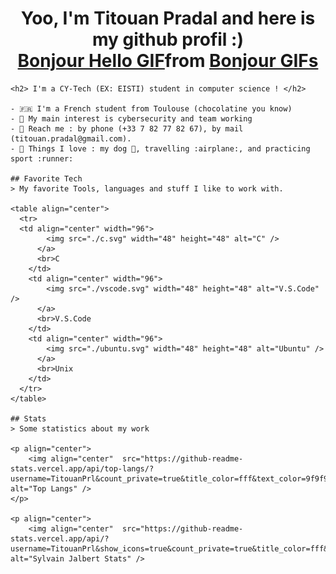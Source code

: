 <h1 align="center">
    Yoo, I'm Titouan Pradal and here is my github profil :)
    <div class="tenor-gif-embed" data-postid="13920747" data-share-method="host" data-aspect-ratio="2.35294" data-width="100%"><a href="https://tenor.com/view/bonjour-hello-oss117-jean-dujardin-hubert-bonisseur-de-la-bath-gif-13920747">Bonjour Hello GIF</a>from <a href="https://tenor.com/search/bonjour-gifs">Bonjour GIFs</a></div> <script type="text/javascript" async src="https://tenor.com/embed.js"></script>
    </h1>
    
    <h2> I'm a CY-Tech (EX: EISTI) student in computer science ! </h2>
      
    - 🇫🇷 I'm a French student from Toulouse (chocolatine you know)
    - 👀 My main interest is cybersecurity and team working  
    - 📱 Reach me : by phone (+33 7 82 77 82 67), by mail (titouan.pradal@gmail.com).
    - 💛 Things I love : my dog 🐶, travelling :airplane:, and practicing sport :runner:
    
    ## Favorite Tech
    > My favorite Tools, languages and stuff I like to work with.
    
    <table align="center">
      <tr>
      <td align="center" width="96">
            <img src="./c.svg" width="48" height="48" alt="C" />
          </a>
          <br>C
        </td>
        <td align="center" width="96">
            <img src="./vscode.svg" width="48" height="48" alt="V.S.Code" />
          </a>
          <br>V.S.Code
        </td>
        <td align="center" width="96">
            <img src="./ubuntu.svg" width="48" height="48" alt="Ubuntu" />
          </a>
          <br>Unix
        </td>
      </tr>
    </table>
    
    ## Stats
    > Some statistics about my work
    
    <p align="center">
        <img align="center"  src="https://github-readme-stats.vercel.app/api/top-langs/?username=TitouanPrl&count_private=true&title_color=fff&text_color=9f9f9f&bg_color=181818&border_color=0055CC&layout=compact&langs_count=10&custom_title=Languages%20In%20My%20Public%20Codes" alt="Top Langs" />
    </p>
    
    <p align="center">
        <img align="center"  src="https://github-readme-stats.vercel.app/api/?username=TitouanPrl&show_icons=true&count_private=true&title_color=fff&icon_color=0055CC&text_color=9f9f9f&bg_color=181818&border_color=0055CC&hide=contribs,issues&custom_title=My%20GitHub%20Stats" alt="Sylvain Jalbert Stats" />
</p>
